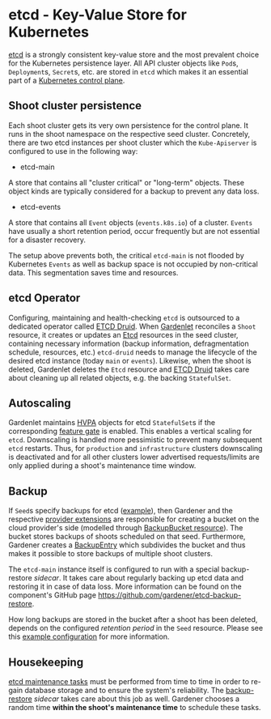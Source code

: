 # etcd - Key-Value Store for Kubernetes

[etcd](https://etcd.io/) is a strongly consistent key-value store and the most prevalent choice for the Kubernetes
persistence layer. All API cluster objects like `Pod`s, `Deployment`s, `Secret`s, etc. are stored in `etcd` which
makes it an essential part of a [Kubernetes control plane](https://kubernetes.io/docs/concepts/overview/components/#control-plane-components).

## Shoot cluster persistence

Each shoot cluster gets its very own persistence for the control plane. It runs in the shoot namespace on the respective
seed cluster. Concretely, there are two etcd instances per shoot cluster which the `Kube-Apiserver` is configured
to use in the following way:

* etcd-main

A store that contains all "cluster critical" or "long-term" objects. These object kinds are typically considered
for a backup to prevent any data loss.

* etcd-events

A store that contains all `Event` objects (`events.k8s.io`) of a cluster. `Events` have usually a short retention
period, occur frequently but are not essential for a disaster recovery.

The setup above prevents both, the critical `etcd-main` is not flooded by Kubernetes `Events` as well as backup space is 
not occupied by non-critical data. This segmentation saves time and resources.

## etcd Operator

Configuring, maintaining and health-checking `etcd` is outsourced to a dedicated operator called [ETCD Druid](https://github.com/gardener/etcd-druid/).
When [Gardenlet](../concepts/gardenlet.md) reconciles a `Shoot` resource, it creates or updates an [Etcd](https://github.com/gardener/etcd-druid/blob/1d427e9167adac1476d1847c0e265c2c09d6bc62/config/samples/druid_v1alpha1_etcd.yaml)
resources in the seed cluster, containing necessary information (backup information, defragmentation schedule, resources, etc.) `etcd-druid`
needs to manage the lifecycle of the desired etcd instance (today `main` or `events`). Likewise, when the shoot is deleted,
Gardenlet deletes the `Etcd` resource and [ETCD Druid](https://github.com/gardener/etcd-druid/) takes care about cleaning up
all related objects, e.g. the backing `StatefulSet`.

## Autoscaling

Gardenlet maintains [HVPA](https://github.com/gardener/hvpa-controller/blob/master/config/samples/autoscaling_v1alpha1_hvpa.yaml)
objects for etcd `StatefulSet`s if the corresponding [feature gate](../deployment/feature_gates.md) is enabled. This enables
a vertical scaling for `etcd`. Downscaling is handled more pessimistic to prevent many subsequent `etcd` restarts. Thus,
for `production` and `infrastructure` clusters downscaling is deactivated and for all other clusters lower advertised requests/limits are only
applied during a shoot's maintenance time window.

## Backup

If `Seed`s specify backups for etcd ([example](https://github.com/gardener/gardener/blob/e9bf88a7a091a8cf8c495bef298bdada17a03c7f/example/50-seed.yaml#L19)),
then Gardener and the respective [provider extensions](../extensions/overview.md) are responsible for creating a bucket
on the cloud provider's side (modelled through [BackupBucket resource](../extensions/backupbucket.md)). The bucket stores
backups of shoots scheduled on that seed. Furthermore, Gardener creates a [BackupEntry](../extensions/backupentry.md)
which subdivides the bucket and thus makes it possible to store backups of multiple shoot clusters.

The `etcd-main` instance itself is configured to run with a special backup-restore _sidecar_. It takes care about regularly
backing up etcd data and restoring it in case of data loss. More information can be found on the component's GitHub
page https://github.com/gardener/etcd-backup-restore.

How long backups are stored in the bucket after a shoot has been deleted, depends on the configured _retention period_ in the
`Seed` resource. Please see this [example configuration](https://github.com/gardener/gardener/blob/849cd857d0d20e5dde26b9740ca2814603a56dfd/example/20-componentconfig-gardenlet.yaml#L20) for more information.

## Housekeeping

[etcd maintenance tasks](https://etcd.io/docs/v3.3/op-guide/maintenance/) must be performed from time to time in order
to re-gain database storage and to ensure the system's reliability. The [backup-restore](https://github.com/gardener/etcd-backup-restore)
_sidecar_ takes care about this job as well. Gardener chooses a random time **within the shoot's maintenance time** to
schedule these tasks.